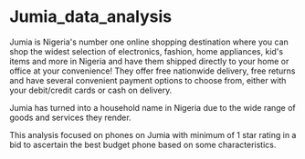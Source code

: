 # Jumia_data_analysis
Jumia is Nigeria's number one online shopping destination where you can shop the widest
selection of electronics, fashion, home appliances, kid's items and more in Nigeria and
have them shipped directly to your home or office at your convenience! They offer free
nationwide delivery, free returns and have several convenient payment options to choose
from, either with your debit/credit cards or cash on delivery.

Jumia has turned into a household name in Nigeria due to the wide range of goods and
services they render.

This analysis focused on phones on Jumia with minimum of 1 star rating in a bid to ascertain
the best budget phone based on some characteristics.
